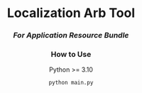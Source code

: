 <div align="center">

# Localization Arb Tool
### *For Application Resource Bundle*


### How to Use
Python >= 3.10

```shell
python main.py
```
</div>
